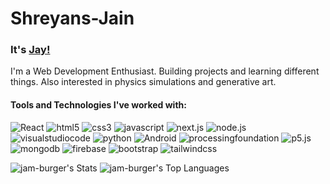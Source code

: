# Shreyans-Jain

### It's [Jay!](https://www.linkedin.com/in/jay-malaviya)
I'm a Web Development Enthusiast. Building projects and learning different things. Also interested in physics simulations and generative art.

#### Tools and Technologies I've worked with:

<div>
  <img alt='React' src='https://img.shields.io/badge/react-100000?style=for-the-badge&logo=React&logoColor=61DAFB&labelColor=282C34&color=282C34'/>
  <img alt='html5' src='https://img.shields.io/badge/html5-100000?style=for-the-badge&logo=html5&logoColor=FEFFFE&labelColor=f06529&color=f06529'/>
  <img alt='css3' src='https://img.shields.io/badge/css3-100000?style=for-the-badge&logo=css3&logoColor=FEFFFE&labelColor=264de4&color=264de4'/>
  <img alt='javascript' src='https://img.shields.io/badge/javascript-100000?style=for-the-badge&logo=javascript&logoColor=F7DF1E&labelColor=333333&color=333333'/>
  <img alt='next.js' src='https://img.shields.io/badge/next.js-100000?style=for-the-badge&logo=next.js&logoColor=FEFFFE&labelColor=000101&color=000101'/>
  <img alt='node.js' src='https://img.shields.io/badge/node.js-100000?style=for-the-badge&logo=node.js&logoColor=FEFFFE&labelColor=6cc248&color=6cc248'/>
  <img alt='visualstudiocode' src='https://img.shields.io/badge/VS_code-100000?style=for-the-badge&logo=visualstudiocode&logoColor=007ACC&labelColor=494848&color=494848'/>
  <img alt='python' src='https://img.shields.io/badge/python-100000?style=for-the-badge&logo=python&logoColor=004DFF&labelColor=FFE701&color=FFE701'/>
<!--   <img alt='Jupyter' src='https://img.shields.io/badge/Jupyter-100000?style=for-the-badge&logo=Jupyter&logoColor=FEFFFE&labelColor=E78000&color=E78000'/> -->
  <img alt='Android' src='https://img.shields.io/badge/Android-100000?style=for-the-badge&logo=Android&logoColor=white&labelColor=3DDC84&color=3DDC84'/>
  <img alt='processingfoundation' src='https://img.shields.io/badge/Processing-100000?style=for-the-badge&logo=processingfoundation&logoColor=FEFFFE&labelColor=7C00FF&color=7C00FF'/>
  <img alt='p5.js' src='https://img.shields.io/badge/p5.js-100000?style=for-the-badge&logo=p5.js&logoColor=FEFFFE&labelColor=FF1567&color=FF1567'/>
<!--   <img alt='flutter' src='https://img.shields.io/badge/flutter-100000?style=for-the-badge&logo=flutter&logoColor=FEFFFE&labelColor=0159A1&color=0159A1'/> -->
<!--   <img alt='dart' src='https://img.shields.io/badge/dart-100000?style=for-the-badge&logo=dart&logoColor=FEFFFE&labelColor=01AD96&color=01AD96'/> -->
<!--   <img alt='unity' src='https://img.shields.io/badge/unity-100000?style=for-the-badge&logo=unity&logoColor=FEFFFE&labelColor=161C22&color=161C22'/> -->
  <img alt='mongodb' src='https://img.shields.io/badge/mongodb-100000?style=for-the-badge&logo=mongodb&logoColor=FEFFFE&labelColor=3FA037&color=3FA037'/>
  <img alt='firebase' src='https://img.shields.io/badge/firebase-100000?style=for-the-badge&logo=firebase&logoColor=FEFFFE&labelColor=F5820D&color=F5820D'/>
  <img alt='bootstrap' src='https://img.shields.io/badge/bootstrap-100000?style=for-the-badge&logo=bootstrap&logoColor=FEFFFE&labelColor=7952B3&color=7952B3'/>
  <img alt='tailwindcss' src='https://img.shields.io/badge/tailwindcss-100000?style=for-the-badge&logo=tailwindcss&logoColor=FEFFFE&labelColor=38B2AC&color=38B2AC'/>
</div>


<!-- Badge generator: https://kapasia-dev-ed.my.site.com/Badges4Me/s/ -->


![jam-burger's Stats](https://github-readme-stats.vercel.app/api?username=jam-burger&theme=react&show_icons=true&hide_border=true&count_private=true&hide=contribs&text_bold=false&line_height=24&custom_title=Jay's%20Github%20Stats)
![jam-burger's Top Languages](https://github-readme-stats.vercel.app/api/top-langs/?username=jam-burger&theme=react&show_icons=true&hide_border=true&layout=compact)
